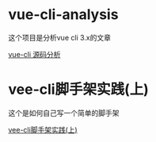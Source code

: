 # vue-cli-analysis

这个项目是分析vue cli 3.x的文章

[vue-cli 源码分析](https://kuangpf.com/vue-cli-analysis/)

# vee-cli脚手架实践(上)

这个是如何自己写一个简单的脚手架

[vee-cli脚手架实践(上)](https://vleedesigntheory.github.io/tech/front/cli20200701.html)